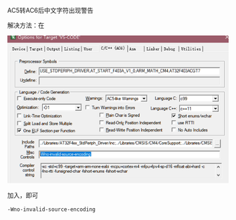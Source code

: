 AC5转AC6后中文字符出现警告

解决方法：在

![image-20230302083953637](kei%20ac6%E4%B8%AD%E6%96%87%E7%BC%96%E7%A0%81%E8%AD%A6%E5%91%8A.assets/image-20230302083953637.png)

加入，即可

```
-Wno-invalid-source-encoding
```